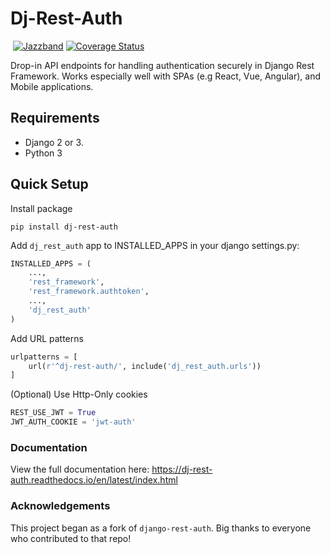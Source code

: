 # Dj-Rest-Auth
[![<iMerica>](https://circleci.com/gh/jazzband/dj-rest-auth.svg?style=svg)](https://app.circleci.com/github/jazzband/dj-rest-auth/pipelines)
[![Jazzband](https://jazzband.co/static/img/badge.svg)](https://jazzband.co/)
[![Coverage Status](https://coveralls.io/repos/github/jazzband/dj-rest-auth/badge.svg?branch=master)](https://coveralls.io/github/jazzband/dj-rest-auth?branch=master)

Drop-in API endpoints for handling authentication securely in Django Rest Framework. Works especially well 
with SPAs (e.g React, Vue, Angular), and Mobile applications. 

## Requirements
- Django 2 or 3.
- Python 3

## Quick Setup

Install package

    pip install dj-rest-auth
    
Add `dj_rest_auth` app to INSTALLED_APPS in your django settings.py:

```python
INSTALLED_APPS = (
    ...,
    'rest_framework',
    'rest_framework.authtoken',
    ...,
    'dj_rest_auth'
)
```
    
Add URL patterns

```python
urlpatterns = [
    url(r'^dj-rest-auth/', include('dj_rest_auth.urls'))
]
```
    

(Optional) Use Http-Only cookies

```python
REST_USE_JWT = True
JWT_AUTH_COOKIE = 'jwt-auth'
```




### Documentation

View the full documentation here: https://dj-rest-auth.readthedocs.io/en/latest/index.html


### Acknowledgements

This project began as a fork of `django-rest-auth`. Big thanks to everyone who contributed to that repo!